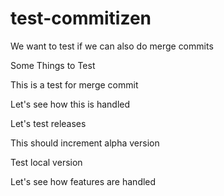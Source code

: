 # test-commitizen

We want to test if we can also do merge commits

Some Things to Test

This is a test for merge commit

Let's see how this is handled

Let's test releases

This should increment alpha version

Test local version

Let's see how features are handled